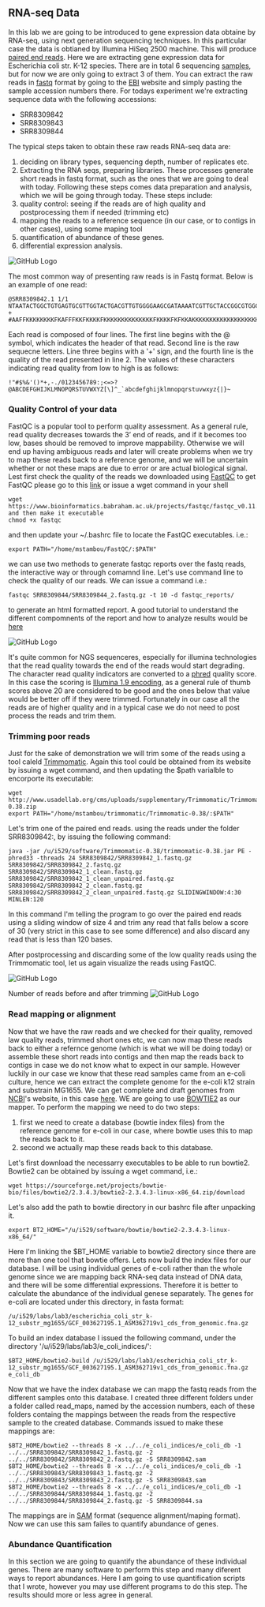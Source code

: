 ## RNA-seq Data
In this lab we are going to be introduced to gene expression data obtaine by RNA-seq, using next generation sequencing techniques. In this particular case the data is obtianed by Illumina HiSeq 2500 machine. This will produce [paired end reads](https://www.illumina.com/science/technology/next-generation-sequencing/paired-end-vs-single-read-sequencing.html). 
Here we are extracting gene expression data for Escherichia coli str. K-12 species. There are in total 6 sequencing [samples](https://www.ncbi.nlm.nih.gov/sra/?term=Escherichia+coli+str.+K-12+RNA+seq), but for now we are only going to extract 3 of them. You can extract the raw reads in [fastq](https://en.wikipedia.org/wiki/FASTQ_format) format by going to the [EBI](https://www.ebi.ac.uk/) website and simply pasting the sample accession numbers there. For todays experiment we're extracting sequence data with the following accessions:
* SRR8309842
* SRR8309843
* SRR8309844

The typical steps taken to obtain these raw reads RNA-seq data are:
1) deciding on library types, sequencing depth, number of replicates etc.
2) Extracting the RNA seqs, preparing libraries.
These processes generate short reads in fastq format, such as the ones that we are going to deal with today. 
Following these steps comes data preparation and analysis, which we will be going through today. These steps include:
1) quality control: seeing if the reads are of high quality and postprocessing them if needed (trimming etc)
2) mapping the reads to a reference sequence (in our case, or to contigs in other cases), using some maping tool
3) quantification of abundance of these genes.
4) differential expression analysis.

![GitHub Logo](RNA-seq_workflow.png)

The most common way of presenting raw reads is in Fastq format. Below is an example of one read:
```
@SRR8309842.1 1/1
NTAATACTGGCTGTGAGTGCGTTGGTACTGACGTTGTGGGGAAGCGATAAAATCGTTGCTACCGGCGTGGCGATTATCTGGGGGCTAACTTTTGCATTGGTTCCCGTCGGCTGGTCAACGTGGATCACCCGCTCGCTGGCCGATCAGGCA
+
#AAFFKKKKKKKKFKAFFFKKFKKKKFKKKKKKKKKKKKKKFKKKKFKFKKAKKKKKKKKKKKKKKKKKKKKKKKKKKKKKKKKKF7FKKKKKKFKKKKKKKKKKKK7AFFKKKKKFKKKKKKAFA<KKKKFFA,AFKKA<AFKKFA<F7

```
Each read is composed of four lines. The first line begins with the @ symbol, which indicates the header of that read. Second line is the raw sequecne letters. Line three begins with a '+' sign, and the fourth line is the quality of the read presented in line 2. The values of these characters indicating read quality from low to high is as follows:
```
!"#$%&'()*+,-./0123456789:;<=>?@ABCDEFGHIJKLMNOPQRSTUVWXYZ[\]^_`abcdefghijklmnopqrstuvwxyz{|}~
```

### Quality Control of your data
FastQC is a popular tool to perform quality assessment. As a general rule, read quality decreases towards the 3’ end of reads, and if it becomes too low, bases should be removed to improve mappability. Otherwise we will end up having ambiguous reads and later will create problems when we try to map these reads back to a reference genome, and we will be uncertain whether or not these maps are due to error or are actual biological signal.
Lest first check the quality of the reads we downloaded using [FastQC](https://www.bioinformatics.babraham.ac.uk/projects/fastqc/)
to get FastQC please go to this [link](https://www.bioinformatics.babraham.ac.uk/projects/fastqc/fastqc_v0.11.8.zip) or issue a wget command in your shell
```
wget https://www.bioinformatics.babraham.ac.uk/projects/fastqc/fastqc_v0.11.8.zip
and then make it executable
chmod +x fastqc
```
and then update your ~/.bashrc file to locate the FastQC executables. i.e.:
```
export PATH="/home/mstambou/FastQC/:$PATH"
```

we can use two methods to generate fastqc reports over the fastq reads, the interactive way or through comamnd line. Let's use command line to check the quality of our reads. We can issue a command i.e.:
```
fastqc SRR8309844/SRR8309844_2.fastq.gz -t 10 -d fastqc_reports/
```
to generate an html formatted report. A good tutorial to understand the different compomnents of the report and how to analyze results would be [here](https://www.youtube.com/watch?v=bz93ReOv87Y)

![GitHub Logo](SRR8309844_2_fastqc.png)

It's quite common for NGS sequenceres, especially for illumina technologies that the read quality towards the end of the reads would start degrading. The character read quality indicators are converted to a [phred](https://en.wikipedia.org/wiki/Phred_quality_score) quality score. In this case the scoring is [Illumina 1.9 encoding](https://www.drive5.com/usearch/manual/quality_score.htm), as a general rule of thumb scores above 20 are considered to be good and the ones below that value would be better off if they were trimmed. Fortunately in our case all the reads are of higher quality and in a typical case we do not need to post process the reads and trim them.

### Trimming poor reads
Just for the sake of demonstration we will trim some of the reads using a tool caleld [Trimmomatic](http://www.usadellab.org/cms/?page=trimmomatic).
Again this tool could be obtained from its website by issuing a wget command, and then updating the $path varialble to encorporte its executable:
```
wget http://www.usadellab.org/cms/uploads/supplementary/Trimmomatic/Trimmomatic-0.38.zip
export PATH="/home/mstambou/trimmomatic/Trimmomatic-0.38/:$PATH"
```
Let's trim one of the paired end reads. using the reads under the folder SRR8309842:, by issuing the following command:
```
java -jar /u/i529/software/Trimmomatic-0.38/trimmomatic-0.38.jar PE -phred33 -threads 24 SRR8309842/SRR8309842_1.fastq.gz SRR8309842/SRR8309842_2.fastq.gz SRR8309842/SRR8309842_1_clean.fastq.gz SRR8309842/SRR8309842_1_clean_unpaired.fastq.gz  SRR8309842/SRR8309842_2_clean.fastq.gz SRR8309842/SRR8309842_2_clean_unpaired.fastq.gz SLIDINGWINDOW:4:30 MINLEN:120
```
In this command I'm telling the program to go over the paired end reads using a sliding window of size 4 and trim any read that falls below a score of 30 (very strict in this case to see some difference) and also discard any read that is less than 120 bases.

After postprocessing and discarding some of the low quality reads using the Trimmomatic tool, let us again visualize the reads using FastQC.

![GitHub Logo](SRR8309844_2_clean_fastqc.png)

Number of reads before and after trimming
![GitHub Logo](before_after_trimming.png)

### Read mapping or alignment

Now that we have the raw reads and we checked for their quality, removed law quality reads, trimmed short ones etc, we can now map these reads back to either a refernce genome (which is what we will be doing today) or assemble these short reads into contigs and then map the reads back to contigs in case we do not know what to expect in our sample. However luckily in our case we know that these read samples came from an e-coli culture, hence we can extract the complete genome for the e-coli k12 strain and substrain MG1655. We can get complete and draft genomes from [NCBI](https://www.ncbi.nlm.nih.gov)'s website, in this case [here](ftp://ftp.ncbi.nlm.nih.gov/genomes/all/GCF/003/627/195/GCF_003627195.1_ASM362719v1). WE are going to use [BOWTIE2](http://bowtie-bio.sourceforge.net/bowtie2/index.shtml) as our mapper. To perform the mapping we need to do two steps:
1) first we need to create a database (bowtie index files) from the reference genome for e-coli in our case, where bowtie uses this to map the reads back to it.
2) second we actually map these reads back to this database.

Let's first download the necessarry executables to be able to run bowtie2. Bowtie2 can be obtained by issuing a wget command, i.e.:
```
wget https://sourceforge.net/projects/bowtie-bio/files/bowtie2/2.3.4.3/bowtie2-2.3.4.3-linux-x86_64.zip/download
```
Let's also add the path to bowtie directory in our bashrc file after unpacking it.
```
export BT2_HOME="/u/i529/software/bowtie/bowtie2-2.3.4.3-linux-x86_64/"
```
Here I'm linking the $BT_HOME variable to bowtie2 directory since there are more than one tool that bowtie offers. Lets now build the index files for our database. I will be using individual genes of e-coli rather than the whole genome since we are mapping back RNA-seq data instead of DNA data, and there will be some differential expressions. Therefore it is better to calculate the abundance of the individual genese separately.
The genes for e-coli are located under this directory, in fasta format:
```
/u/i529/labs/lab3/escherichia_coli_str_k-12_substr_mg1655/GCF_003627195.1_ASM362719v1_cds_from_genomic.fna.gz
```
To build an index database I issued the following command, under the directory '/u/i529/labs/lab3/e_coli_indices/':
```
$BT2_HOME/bowtie2-build /u/i529/labs/lab3/escherichia_coli_str_k-12_substr_mg1655/GCF_003627195.1_ASM362719v1_cds_from_genomic.fna.gz e_coli_db
```
Now that we have the index database we can mapp the fastq reads from the different samples onto this database. I created three different folders under a folder called read_maps, named by the accession numbers, each of these folders containg the mappings between the reads from the respective sample to the created database. Commands issued to make these mappings are:
```
$BT2_HOME/bowtie2 --threads 8 -x ../../e_coli_indices/e_coli_db -1 ../../SRR8309842/SRR8309842_1.fastq.gz -2 ../../SRR8309842/SRR8309842_2.fastq.gz -S SRR8309842.sam
$BT2_HOME/bowtie2 --threads 8 -x ../../e_coli_indices/e_coli_db -1 ../../SRR8309843/SRR8309843_1.fastq.gz -2 ../../SRR8309843/SRR8309843_2.fastq.gz -S SRR8309843.sam
$BT2_HOME/bowtie2 --threads 8 -x ../../e_coli_indices/e_coli_db -1 ../../SRR8309844/SRR8309844_1.fastq.gz -2 ../../SRR8309844/SRR8309844_2.fastq.gz -S SRR8309844.sa
```
The mappings are in [SAM](https://samtools.github.io/hts-specs/SAMv1.pdf) format (sequence alignment/maping format). Now we can use this sam failes to quantify abundance of genes.

### Abundance Quantification

In this section we are going to quantify the abundance of these individual genes. There are many software to perform this step and many diferent ways to report abundances. Here I am going to use quantification scripts that I wrote, however you may use different programs to do this step. The results should more or less agree in general.
